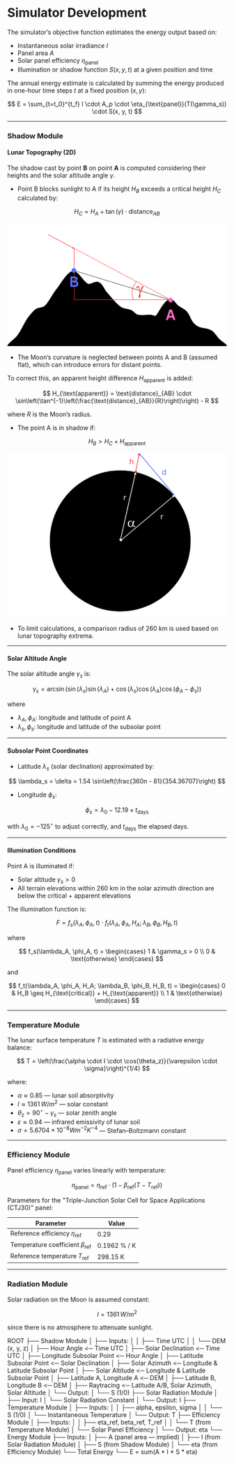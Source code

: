 # Simulator Development

The simulator’s objective function estimates the energy output based on:

* Instantaneous solar irradiance $I$
* Panel area $A$
* Solar panel efficiency $\eta_{\text{panel}}$
* Illumination or shadow function $S(x, y, t)$ at a given position and time

The annual energy estimate is calculated by summing the energy produced in one-hour time steps $t$ at a fixed position $(x, y)$:

$$
E = \sum_{t=t_0}^{t_f} I \cdot A_p \cdot \eta_{\text{panel}}(T(\gamma_s)) \cdot S(x, y, t)
$$

---

### Shadow Module

#### Lunar Topography (2D)

The shadow cast by point **B** on point **A** is computed considering their heights and the solar altitude angle $\gamma$.

* Point B blocks sunlight to A if its height $H_B$ exceeds a critical height $H_C$ calculated by:

$$
H_C = H_A + \tan(\gamma) \cdot \text{distance}_{AB}
$$

![2D_terrain](images/2D_terrain.png)

* The Moon’s curvature is neglected between points A and B (assumed flat), which can introduce errors for distant points.

To correct this, an apparent height difference $H_{\text{apparent}}$ is added:

$$
H_{\text{apparent}} = \text{distance}_{AB} \cdot \sin\left(\tan^{-1}\left(\frac{\text{distance}_{AB}}{R}\right)\right) - R
$$

where $R$ is the Moon’s radius.

* The point A is in shadow if:

$$
H_B > H_C + H_{\text{apparent}}
$$

![curvature_distorsion](images/curvature_distorsion.png)

* To limit calculations, a comparison radius of 260 km is used based on lunar topography extrema.

---

#### Solar Altitude Angle

The solar altitude angle $\gamma_s$ is:

$$
\gamma_s = \arcsin\left(\sin(\lambda_s) \sin(\lambda_A) + \cos(\lambda_s) \cos(\lambda_A) \cos(\phi_A - \phi_s)\right)
$$

where

* $\lambda_A, \phi_A$: longitude and latitude of point A
* $\lambda_s, \phi_s$: longitude and latitude of the subsolar point

---

#### Subsolar Point Coordinates

* Latitude $\lambda_s$ (solar declination) approximated by:

$$
\lambda_s = \delta = 1.54 \sin\left(\frac{360n - 81}{354.36707}\right)
$$

* Longitude $\phi_s$:

$$
\phi_s = \lambda_0 - 12.19 \times t_{\text{days}}
$$

with $\lambda_0 = -125^\circ$ to adjust correctly, and $t_{\text{days}}$ the elapsed days.

---

#### Illumination Conditions

Point A is illuminated if:

* Solar altitude $\gamma_s > 0$
* All terrain elevations within 260 km in the solar azimuth direction are below the critical + apparent elevations

The illumination function is:

$$
F = f_s(\lambda_A, \phi_A, t) \cdot f_t(\lambda_A, \phi_A, H_A; \lambda_B, \phi_B, H_B, t)
$$

where

$$
f_s(\lambda_A, \phi_A, t) = \begin{cases}
1 & \gamma_s > 0 \\
0 & \text{otherwise}
\end{cases}
$$

and

$$
f_t(\lambda_A, \phi_A, H_A; \lambda_B, \phi_B, H_B, t) = \begin{cases}
0 & H_B \geq H_{\text{critical}} + H_{\text{apparent}} \\
1 & \text{otherwise}
\end{cases}
$$

---

### Temperature Module

The lunar surface temperature $T$ is estimated with a radiative energy balance:

$$
T = \left(\frac{\alpha \cdot I \cdot \cos(\theta_z)}{\varepsilon \cdot \sigma}\right)^{1/4}
$$

where:

* $\alpha \approx 0.85$ — lunar soil absorptivity
* $I \approx 1361\, W/m^2$ — solar constant
* $\theta_z = 90^\circ - \gamma_s$ — solar zenith angle
* $\varepsilon \approx 0.94$ — infrared emissivity of lunar soil
* $\sigma = 5.6704 \times 10^{-8} W m^{-2} K^{-4}$ — Stefan–Boltzmann constant

---

### Efficiency Module

Panel efficiency $\eta_{\text{panel}}$ varies linearly with temperature:

$$
\eta_{\text{panel}} = \eta_{\text{ref}} \cdot \big(1 - \beta_{\text{ref}}(T - T_{\text{ref}})\big)
$$

Parameters for the "Triple-Junction Solar Cell for Space Applications (CTJ30)" panel:

| Parameter                                    | Value        |
| -------------------------------------------- | ------------ |
| Reference efficiency $\eta_{\text{ref}}$     | 0.29         |
| Temperature coefficient $\beta_{\text{ref}}$ | 0.1962 % / K |
| Reference temperature $T_{\text{ref}}$       | 298.15 K     |

---

### Radiation Module

Solar radiation on the Moon is assumed constant:

$$
I = 1361\, W/m^2
$$

since there is no atmosphere to attenuate sunlight.


ROOT
├── Shadow Module
│   ├── Inputs:
│   │   ├── Time UTC
│   │   └── DEM (x, y, z)
│   ├── Hour Angle  <─ Time UTC
│   ├── Solar Declination  <─ Time UTC
│   ├── Longitude Subsolar Point  <─ Hour Angle
│   ├── Latitude Subsolar Point  <─ Solar Declination
│   ├── Solar Azimuth  <─ Longitude & Latitude Subsolar Point
│   ├── Solar Altitude  <─ Longitude & Latitude Subsolar Point
│   ├── Latitude A, Longitude A  <─ DEM
│   ├── Latitude B, Longitude B  <─ DEM
│   ├── Raytracing  <─ Latitude A/B, Solar Azimuth, Solar Altitude
│   └── Output:
│       └── S (1/0)
├── Solar Radiation Module
│   ├── Input: I
│   └── Solar Radiation Constant
│       └── Output: I
├── Temperature Module
│   ├── Inputs:
│   │   ├── alpha, epsilon, sigma
│   │   └── S (1/0)
│   └── Instantaneous Temperature
│       └── Output: T
├── Efficiency Module
│   ├── Inputs:
│   │   ├── eta_ref, beta_ref, T_ref
│   │   └── T (from Temperature Module)
│   └── Solar Panel Efficiency
│       └── Output: eta
└── Energy Module
    ├── Inputs:
    │   ├── A (panel area — implied)
    │   ├── I (from Solar Radiation Module)
    │   ├── S (from Shadow Module)
    │   └── eta (from Efficiency Module)
    └── Total Energy
        └── E = sum(A * I * S * eta)
